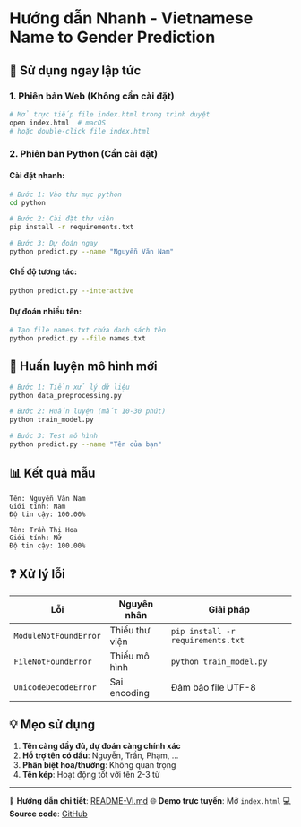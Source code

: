 # Hướng dẫn Nhanh - Vietnamese Name to Gender Prediction

## 🚀 Sử dụng ngay lập tức

### 1. Phiên bản Web (Không cần cài đặt)
```bash
# Mở trực tiếp file index.html trong trình duyệt
open index.html  # macOS
# hoặc double-click file index.html
```

### 2. Phiên bản Python (Cần cài đặt)

#### Cài đặt nhanh:
```bash
# Bước 1: Vào thư mục python
cd python

# Bước 2: Cài đặt thư viện
pip install -r requirements.txt

# Bước 3: Dự đoán ngay
python predict.py --name "Nguyễn Văn Nam"
```

#### Chế độ tương tác:
```bash
python predict.py --interactive
```

#### Dự đoán nhiều tên:
```bash
# Tạo file names.txt chứa danh sách tên
python predict.py --file names.txt
```

## 🔧 Huấn luyện mô hình mới

```bash
# Bước 1: Tiền xử lý dữ liệu
python data_preprocessing.py

# Bước 2: Huấn luyện (mất 10-30 phút)
python train_model.py

# Bước 3: Test mô hình
python predict.py --name "Tên của bạn"
```

## 📊 Kết quả mẫu

```
Tên: Nguyễn Văn Nam
Giới tính: Nam
Độ tin cậy: 100.00%

Tên: Trần Thị Hoa  
Giới tính: Nữ
Độ tin cậy: 100.00%
```

## ❓ Xử lý lỗi

| Lỗi | Nguyên nhân | Giải pháp |
|-----|-------------|-----------|
| `ModuleNotFoundError` | Thiếu thư viện | `pip install -r requirements.txt` |
| `FileNotFoundError` | Thiếu mô hình | `python train_model.py` |
| `UnicodeDecodeError` | Sai encoding | Đảm bảo file UTF-8 |

## 💡 Mẹo sử dụng

1. **Tên càng đầy đủ, dự đoán càng chính xác**
2. **Hỗ trợ tên có dấu**: Nguyễn, Trần, Phạm, ...
3. **Phân biệt hoa/thường**: Không quan trọng
4. **Tên kép**: Hoạt động tốt với tên 2-3 từ

---

📖 **Hướng dẫn chi tiết**: [README-VI.md](README-VI.md)
🌐 **Demo trực tuyến**: Mở `index.html`
💻 **Source code**: [GitHub](https://github.com/th5tuananh/tfjs-vn-name-to-gender)